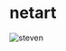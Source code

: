 # netart

![steven](https://user-images.githubusercontent.com/47760220/54833735-eb11a000-4c7b-11e9-9edb-bb97537694f0.gif)
